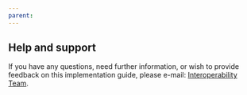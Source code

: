 ```yaml
---
parent: 
---
```

## Help and support


If you have any questions, need further information, or wish to provide feedback on this implementation guide, please e-mail: 
<a href="mailto:interoperabilityteam@nhs.net?subject=FHIR Clinical Observations IG">Interoperability Team</a>.

